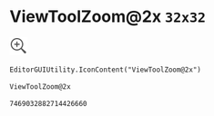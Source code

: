 # ViewToolZoom@2x `32x32`
<img src="/img/ViewToolZoom@2x.png" width=32 height=32>

``` CSharp
EditorGUIUtility.IconContent("ViewToolZoom@2x")
```
```
ViewToolZoom@2x
```
```
7469032882714426660
```
